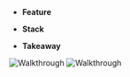 ## 
- **Feature**

- **Stack**

- **Takeaway**

![Walkthrough]()
![Walkthrough]()
<!-- [Visit Project]() -->


